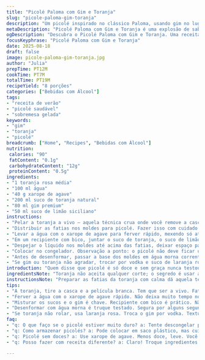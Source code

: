 ```yaml
---
title: "Picolé Paloma com Gim e Toranja"
slug: "picole-paloma-gim-toranja"
description: "Um picolé inspirado no clássico Paloma, usando gim no lugar da tequila para um toque diferente, com toranja rosa e limão siciliano. Refrescante, colorido e com o equilíbrio cítrico que desperta as papilas. A doçura vem da agave, substituindo o açúcar tradicional, conferindo leveza e um aroma que lembra mel. Fácil de fazer, com fatias de toranja dentro que dão textura e um visual lindo. Congelamento que não empedra, e dica para desenformar sem sofrimento. Para quem curte drinks congelados, vira o queridinho do verão."
metaDescription: "Picolé Paloma com Gim e Toranja é uma explosão de sabores. Refrescante, ideal para o verão. Experimente essa combinação única de ingredientes."
ogDescription: "Descubra o Picolé Paloma com Gim e Toranja. Uma receita fácil e saborosa para o calor. Refrescante e colorido, perfeito para os dias quentes."
focusKeyphrase: "Picolé Paloma com Gim e Toranja"
date: 2025-08-18
draft: false
image: picole-paloma-gim-toranja.jpg
author: "Julia"
prepTime: PT12M
cookTime: PT7M
totalTime: PT19M
recipeYield: "8 porções"
categories: ["Bebidas com Álcool"]
tags:
- "receita de verão"
- "picolé saudável"
- "sobremesa gelada"
keywords:
- "gim"
- "toranja"
- "picolé"
breadcrumb: ["Home", "Recipes", "Bebidas com Álcool"]
nutrition: 
 calories: "90"
 fatContent: "0.1g"
 carbohydrateContent: "12g"
 proteinContent: "0.5g"
ingredients:
- "1 toranja rosa média"
- "100 ml água"
- "40 g xarope de agave"
- "200 ml suco de toranja natural"
- "80 ml gim premium"
- "50 ml suco de limão siciliano"
instructions:
- "Pelar a toranja a vivo — aquela técnica crua onde você remove a casca e a película branca, só deixando a polpa exposta, pra evitar amargor. Fatias finas, de cerca de 1,5 cm, cortadas ao meio. Isso dá textura sem exagerar."
- "Distribuir as fatias nos moldes para picolé. Fazer isso com cuidado para que as fatias fiquem espalhadas, evita que se grudem quando congelar."
- "Levar a água com o xarope de agave para ferver rápido, mexendo só até dissolver. Não deixa ferver muito tempo, senão altera o sabor e cor. Pega cheiro doce, quase vegetal."
- "Em um recipiente com bico, juntar o suco de toranja, o suco de limão siciliano, o gim e o xarope quente já frio. Mistura bem, até tudo ficar homogêneo."
- "Despejar o líquido nos moldes até acima das fatias, deixar espaço para o bastão entrar sem sair. Inserir as hastes e ajeitar pra ficarem firmes, sem inclinar."
- "Colocar no congelador. Observação a ponto: o picolé não deve ficar uma pedra de gelo secona. Sinal bom é quando o líquido endurece, mas ao apertar com o dedo no lado do molde sente um certo 'suavizar' depois de 6 a 7 horas."
- "Antes de desenformar, passar a base dos moldes em água morna corrente por alguns segundos. Isso ajuda a soltar sem precisar forçar e deformar."
- "Se gim ou toranja não agradar, trocar por vodka e suco de laranja rosa também funciona, só a textura das fatias é que muda bastante."
introduction: "Quem disse que picolé é só doce e sem graça nunca testou essa versão que junta o punch da toranja com a frescura cítrica do limão siciliano e o toque alcoólico do gim. A ideia veio de clássicos mexicanos, os Palomas, mas com um ajuste brasileiro no ingrediente para quem não curte tequila. Várias tentativas mostraram que a agave substitui o açúcar com mais leveza, e que a toranja deve ser preparada a vivo para evitar amargor que poderia mascarar os sabores principais. Além disso, colocar fatias dentro do picolé traz uma sensação crocante que desaparece lentamente, deixando só o líquido gelado e saboroso. Vale o teste mesmo para neófitos em bebidas com álcool, porque a mistura é equilibrada. Dá para sentir o perfume cítrico assim que abre o congelador — e o clima convida a repetir."
ingredientsNote: "Toranja não aceita qualquer corte; o segredo é usar a técnica da pelagem a vivo—só a polpa exposta. Use gastura boa de agave em vez do açúcar, evita excesso de doçura e excesso de processo do forno ou fogão. Gim entrou no lugar da tequila para dar um perfumado herbáceo, mas vodka é substituto ideal para alcoolizados mais neutros. Limão siciliano troca o limão comum pelo seu aroma floral intenso, reforçando o lado aromático do picolé. Use água filtrada para manter pureza no congelamento e evitar formações de cristais grandes no gelo."
instructionsNote: "Preparar as fatias da toranja com calma dá aquela textura que a gente sente na mordida e com gosto natural, nada azedo demais. A dissolução do xarope é rápida e deve ser observada visualmente para não passar do ponto; nunca deixar ferver além do que precisa. Misturar os líquidos uniformemente no recipiente com bico facilita o enchimento dos moldes, evitando bagunça e desperdício. Inserir as hastes com cuidado, nem muito apertadas nem frouxas demais, ajuda a manter o picolé intacto no congelador. Congelar até sentir textura firme — se congelar demais, fica pedra e perde cremosidade. Para desenformar, água morna é truque antigo mas fundamental para não arrancar pedaço e danificar o picolé."
tips:
- "A toranja, tire a casca e a película branca. Tem que ser a vivo. Fatias finas, 1,5 cm. Textura ótima. Não deixa amargo."
- "Ferver a água com o xarope de agave rápido. Não deixa muito tempo no fogo. Aroma doce e vegetal. Olho ligado no ponto."
- "Misturar os sucos e o gim é chave. Recipiente com bico é prático. Não derruba. Mexe bem. Tudo homogêneo, tudo certo."
- "Desenformar com água morna é truque testado. Segura por alguns segundos. Ajuda a soltar. Estratégia boa e sem estresse."
- "Se toranja não rolar, usa laranja rosa. Troca o gim por vodka. Textura muda. Mas o sabor ainda surpreende, bem refrescante."
faq:
- "q: O que faço se o picolé estiver muito duro? a: Tente descongelar por poucos minutos no balcão. Pode ser difícil. Mas também, faça menos tempo no congelador."
- "q: Como armazenar picolés? a: Pode colocar em saco plástico, mas cuidado. Evita que grudem. Também pode manter nos moldes cobertos. Funciona."
- "q: Picolé sem doces? a: Use xarope de agave. Menos doce, leve. Você pode ajustar o sabor acentuando os sucos. Experimente."
- "q: Posso fazer com receita diferente? a: Claro! Troque ingredientes. Teste sabores. Mas cuidado com equilíbrio na acidez. Afinal, tem que ser refrescante."

---
```

